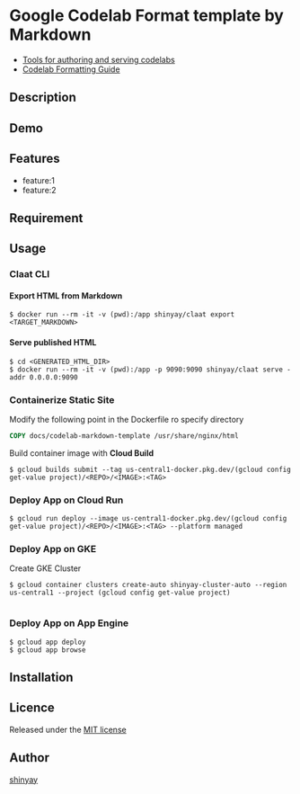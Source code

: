 # Google Codelab Format template by Markdown

- [Tools for authoring and serving codelabs](https://github.com/googlecodelabs/tools)
- [Codelab Formatting Guide](https://github.com/googlecodelabs/tools/blob/master/FORMAT-GUIDE.md)

## Description

## Demo

## Features

- feature:1
- feature:2

## Requirement

## Usage
### Claat CLI
#### Export HTML from Markdown
```
$ docker run --rm -it -v (pwd):/app shinyay/claat export <TARGET_MARKDOWN>
```

#### Serve published HTML
```
$ cd <GENERATED_HTML_DIR>
$ docker run --rm -it -v (pwd):/app -p 9090:9090 shinyay/claat serve -addr 0.0.0.0:9090
```

### Containerize Static Site
Modify the following point in the Dockerfile ro specify directory

```dockerfile
COPY docs/codelab-markdown-template /usr/share/nginx/html
```

Build container image with **Cloud Build**
```
$ gcloud builds submit --tag us-central1-docker.pkg.dev/(gcloud config get-value project)/<REPO>/<IMAGE>:<TAG>
```

### Deploy App on Cloud Run
```
$ gcloud run deploy --image us-central1-docker.pkg.dev/(gcloud config get-value project)/<REPO>/<IMAGE>:<TAG> --platform managed
```

### Deploy App on GKE
Create GKE Cluster
```
$ gcloud container clusters create-auto shinyay-cluster-auto --region us-central1 --project (gcloud config get-value project)


```

### Deploy App on App Engine
```
$ gcloud app deploy
$ gcloud app browse
```

## Installation

## Licence

Released under the [MIT license](https://gist.githubusercontent.com/shinyay/56e54ee4c0e22db8211e05e70a63247e/raw/34c6fdd50d54aa8e23560c296424aeb61599aa71/LICENSE)

## Author

[shinyay](https://github.com/shinyay)

